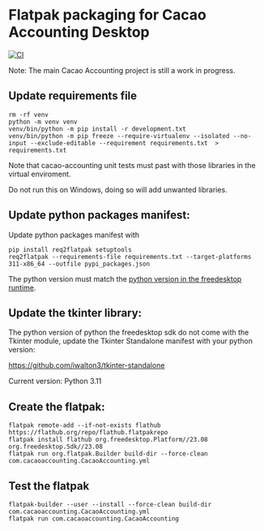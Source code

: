 # Flatpak packaging for Cacao Accounting Desktop
[![CI](https://github.com/cacao-accounting/cacao-accounting-flatpak/actions/workflows/flatpak.yml/badge.svg)](https://github.com/cacao-accounting/cacao-accounting-flatpak/actions/workflows/flatpak.yml)

Note: The main Cacao Accounting project is still a work in progress.

## Update requirements file

```
rm -rf venv
python -m venv venv
venv/bin/python -m pip install -r development.txt
venv/bin/python -m pip freeze --require-virtualenv --isolated --no-input --exclude-editable --requirement requirements.txt  > requirements.txt
```

Note that cacao-accounting unit tests must past with those libraries in the virtual enviroment.

Do not run this on Windows, doing so will add unwanted libraries.

## Update python packages manifest:

Update python packages manifest with

```
pip install req2flatpak setuptools
req2flatpak --requirements-file requirements.txt --target-platforms 311-x86_64 --outfile pypi_packages.json
```

The python version must match the [python version in the freedesktop runtime](https://gitlab.com/freedesktop-sdk/freedesktop-sdk/-/blob/master/elements/components/python3.bst).

## Update the tkinter library:

The python version of python the freedesktop sdk do not come with the Tkinter module, update the Tkinter Standalone manifest with your python version:

https://github.com/iwalton3/tkinter-standalone

Current version: Python 3.11

## Create the flatpak:

```
flatpak remote-add --if-not-exists flathub https://flathub.org/repo/flathub.flatpakrepo
flatpak install flathub org.freedesktop.Platform//23.08 org.freedesktop.Sdk//23.08
flatpak run org.flatpak.Builder build-dir --force-clean com.cacaoaccounting.CacaoAccounting.yml
```

## Test the flatpak

```
flatpak-builder --user --install --force-clean build-dir com.cacaoaccounting.CacaoAccounting.yml
flatpak run com.cacaoaccounting.CacaoAccounting
```

